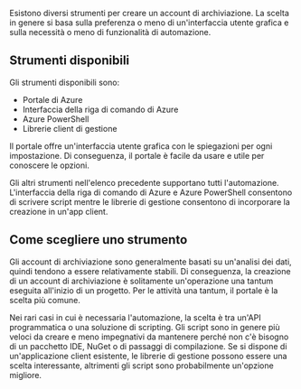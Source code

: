 Esistono diversi strumenti per creare un account di archiviazione. La scelta in genere si basa sulla preferenza o meno di un'interfaccia utente grafica e sulla necessità o meno di funzionalità di automazione.

## <a name="available-tools"></a>Strumenti disponibili

Gli strumenti disponibili sono:

- Portale di Azure
- Interfaccia della riga di comando di Azure
- Azure PowerShell
- Librerie client di gestione

Il portale offre un'interfaccia utente grafica con le spiegazioni per ogni impostazione. Di conseguenza, il portale è facile da usare e utile per conoscere le opzioni.

Gli altri strumenti nell'elenco precedente supportano tutti l'automazione. L'interfaccia della riga di comando di Azure e Azure PowerShell consentono di scrivere script mentre le librerie di gestione consentono di incorporare la creazione in un'app client.

## <a name="how-to-choose-a-tool"></a>Come scegliere uno strumento

Gli account di archiviazione sono generalmente basati su un'analisi dei dati, quindi tendono a essere relativamente stabili. Di conseguenza, la creazione di un account di archiviazione è solitamente un'operazione una tantum eseguita all'inizio di un progetto. Per le attività una tantum, il portale è la scelta più comune.

Nei rari casi in cui è necessaria l'automazione, la scelta è tra un'API programmatica o una soluzione di scripting. Gli script sono in genere più veloci da creare e meno impegnativi da mantenere perché non c'è bisogno di un pacchetto IDE, NuGet o di passaggi di compilazione. Se si dispone di un'applicazione client esistente, le librerie di gestione possono essere una scelta interessante, altrimenti gli script sono probabilmente un'opzione migliore.